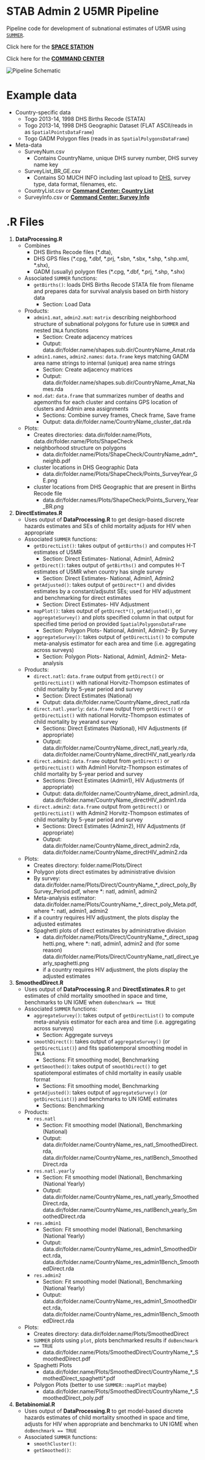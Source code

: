 # STAB Admin 2 U5MR Pipeline

Pipeline code for development of subnational estimates of U5MR using [`SUMMER`](https://github.com/richardli/SUMMER).

Click here for the [**SPACE STATION**](http://faculty.washington.edu/jonno/space-station.html)

Click here for the [**COMMAND CENTER**](https://docs.google.com/spreadsheets/d/1GgrysoVHM2bO6DUZx8Cmj7WICKZ5KpTay0GOT72zK24/edit#gid=0)

![Pipeline Schematic](Figs/Pipeline.png) 

# Example data
  * Country-specific data
    * Togo 2013-14, 1998 DHS Births Recode (STATA)
    * Togo 2013-14, 1998 DHS Geographic Dataset (FLAT ASCII/reads in as `SpatialPointsDataFrame`)
    * Togo GADM Polygon files (reads in as `SpatialPolygonsDataFrame`)
  * Meta-data
    * SurveyNum.csv
      - Contains CountryName, unique DHS survey number, DHS survey name key
    * SurveyList_BR_GE.csv
      - Contains SO MUCH INFO including last upload to [DHS](https://www.dhsprogram.com), survey type, data format, filenames, etc. 
    * CountryList.csv or [**Command Center: Country List**](https://docs.google.com/spreadsheets/d/1GgrysoVHM2bO6DUZx8Cmj7WICKZ5KpTay0GOT72zK24/edit#gid=0)
    * SurveyInfo.csv or [**Command Center: Survey Info**](https://docs.google.com/spreadsheets/d/1GgrysoVHM2bO6DUZx8Cmj7WICKZ5KpTay0GOT72zK24/edit#gid=1656161984)

# .R Files

  1. **DataProcessing.R**
     *  Combines
        - DHS Births Recode files (\*.dta), 
        - DHS GPS files (\*.cpg, \*.dbf, \*.prj, \*.sbn, \*.sbx, \*.shp, \*.shp.xml, \*.shx),
        - GADM (usually) polygon files (\*.cpg, \*.dbf, \*.prj, \*.shp,  \*.shx) 
     *  Associated `SUMMER` functions: 
        - `getBirths()`: loads DHS Births Recode STATA file from filename and prepares data for survival analysis based on birth history data
          - Section: Load Data
     *  Products:
        - `admin1.mat`, `admin2.mat`: `matrix` describing neighborhood structure of subnational polygons for future use in `SUMMER` and nested `INLA` functions
           - Section: Create adjacency matrices
           - Output: data.dir/folder.name/shapes.sub.dir/CountryName_Amat.rda 
        - `admin1.names`, `admin2.names`: `data.frame` keys matching GADM area name strings to internal (unique) area name strings
          - Section: Create adjacency matrices 
          - Output: data.dir/folder.name/shapes.sub.dir/CountryName_Amat_Names.rda
        - `mod.dat`: `data.frame` that summarizes number of deaths and agemonths for each cluster and contains GPS location of clusters and Admin area assignments
          - Sections: Combine survey frames, Check frame, Save frame 
          - Output: data.dir/folder.name/CountryName_cluster_dat.rda
     *  Plots:
        - Creates directories: data.dir/folder.name/Plots, data.dir/folder.name/Plots/ShapeCheck
        - neighborhood structure on polygons
          - data.dir/folder.name/Plots/ShapeCheck/CountryName_adm\*\_neighb.pdf
        - cluster locations in DHS Geographic Data
          - data.dir/folder.name/Plots/ShapeCheck/Points_SurveyYear_GE.png
        - cluster locations from DHS Geographic that are present in Births Recode file 
          - data.dir/folder.names/Plots/ShapeCheck/Points_Survery_Year_BR.png 
  2. **DirectEstimates.R**
     *  Uses output of **DataProcessing.R** to get design-based discrete hazards estimates and SEs of child mortality adjusts for HIV when appropriate
     *  Associated `SUMMER` functions: 
        - `getDirectList()`: takes output of `getBirths()` and computes H-T estimates of U5MR
          - Section: Direct Estimates- National, Admin1, Admin2
        - `getDirect()`: takes output of `getBirths()` and computes H-T estimates of U5MR when country has single survey
          - Section: Direct Estimates- National, Admin1, Admin2
        - `getAdjusted()`: takes output of `getDirect*()` and divides estimates by a constant/adjsutst SEs; used for HIV adjustment and benchmarking for direct estimates
          - Section: Direct Estimates- HIV Adjustment
        - `mapPlot()`: takes output of `getDirect*()`, `getAdjusted()`, or `aggregateSurvey()` and plots specified column in that output for specified time period on provided `SpatialPolygonsDataFrame`
          - Section: Polygon Plots- National, Admin1, Admin2- By Survey
        - `aggregateSurvey()`:  takes output of `getDirectList()` to compute meta-analysis estimator for each area and time (i.e. aggregating across surveys)
          - Section: Polygon Plots- National, Admin1, Admin2- Meta-analysis
     * Products:
       - `direct.natl`: `data.frame` output from `getDirect()` or `getDirectList()` with national Horvitz-Thompson estimates of child mortality by 5-year period and survey
         - Section: Direct Estimates (National)
         - Output: data.dir/folder.name/CountryName_direct_natl.rda
       - `direct.natl.yearly`: `data.frame` output from `getDirect()` or `getDirectList()` with national Horvitz-Thompson estimates of child mortality by yearand survey
         - Sections: Direct Estimates (National), HIV Adjustments (if appropriate)
         - Output: data.dir/folder.name/CountryName_direct_natl_yearly.rda, data.dir/folder.name/CountryName_directHIV_natl_yearly.rda
       - `direct.admin1`: `data.frame` output from `getDirect()` or `getDirectList()` with Admin1 Horvitz-Thompson estimates of child mortality by  5-year period and survey
         - Sections: Direct Estimates (Admin1), HIV Adjustments (if appropriate)
         - Output: data.dir/folder.name/CountryName_direct_admin1.rda, data.dir/folder.name/CountryName_directHIV_admin1.rda
       - `direct.admin2`: `data.frame` output from `getDirect()` or `getDirectList()` with Admin2 Horvitz-Thompson estimates of child mortality by  5-year period and survey
         - Sections: Direct Estimates (Admin2), HIV Adjustments (if appropriate)
         - Output: data.dir/folder.name/CountryName_direct_admin2.rda, data.dir/folder.name/CountryName_directHIV_admin2.rda
     * Plots:
       - Creates directory: folder.name/Plots/Direct
       -  Polygon plots direct estimates by administrative division
         - By survey: data.dir/folder.name/Plots/Direct/CountryName_\*\_direct_poly_BySurvey_Period.pdf, where \*: natl, admin1, admin2
         - Meta-analysis estimator: data.dir/folder.name/Plots/CountryName_\*\_direct_poly_Meta.pdf, where \*: natl, admin1, admin2
         - if a country requires HIV adjustment, the plots display the adjusted estimates
       - Spaghetti plots of direct estimates by administrative division
         - data.dir/folder.name/Plots/Direct/CountryName_\*\_direct_spaghetti.png, where \*: natl, admin1, admin2 and (for some reason) data.dir/folder.name/Plots/Direct/CountryName_natl_direct_yearly_spaghetti.png
         - if a country requires HIV adjustment, the plots display the adjusted estimates
  3. **SmoothedDirect.R**
      * Uses output of **DataProcessing.R** and **DirectEstimates.R** to get estimates of child mortality smoothed in space and time, benchmarks to UN IGME when `doBenchmark == TRUE`
      * Associated `SUMMER` functions:
        - `aggregateSurvey()`: takes output of `getDirectList()` to compute meta-analysis estimator for each area and time (i.e. aggregating across surveys)
          - Section:  Aggregate surveys
        - `smoothDirect()`: takes output of `aggregateSurvey()` (or `getDirectList()`) and fits spatiotemporal smoothing model in `INLA`
          - Sections: Fit smoothing model, Benchmarking
        - `getSmoothed()`: takes output of `smoothDirect()` to get spatiotemporal estimates of child mortality in easily usable format
          - Sections: Fit smoothing model, Benchmarking
        - `getAdjusted()`: takes output of `aggregateSurvey()` (or `getDirectList()`) and benchmarks to UN IGME estimates
          - Sections: Benchmarking
      * Products:
        - `res.natl`
           - Section: Fit smoothing model (National), Benchmarking (National)
           - Output: data.dir/folder.name/CountryName_res_natl_SmoothedDirect.rda, data.dir/folder.name/CountryName_res_natlBench_SmoothedDirect.rda
        - `res.natl.yearly`
           - Section: Fit smoothing model (National), Benchmarking (National Yearly)
           - Output: data.dir/folder.name/CountryName_res_natl_yearly_SmoothedDirect.rda, data.dir/folder.name/CountryName_res_natlBench_yearly_SmoothedDirect.rda
        - `res.admin1`
           - Section: Fit smoothing model (National), Benchmarking (National Yearly)
           - Output: data.dir/folder.name/CountryName_res_admin1_SmoothedDirect.rda, data.dir/folder.name/CountryName_res_admin1Bench_SmoothedDirect.rda
        - `res.admin2`
           - Section: Fit smoothing model (National), Benchmarking (National Yearly)
           - Output: data.dir/folder.name/CountryName_res_admin1_SmoothedDirect.rda, data.dir/folder.name/CountryName_res_admin1Bench_SmoothedDirect.rda
      * Plots:
         - Creates directory: data.dir/folder.name/Plots/SmoothedDirect
         - `SUMMER` plots using `plot`, plots benchmarked results if `doBenchmark == TRUE`
            - data.dir/folder.name/Plots/SmoothedDirect/CountryName_\*\_SmoothedDirect.pdf
         - Spaghetti Plots
            - data.dir/folder.name/Plots/SmoothedDirect/CountryName_\*\_SmothedDirect_spaghetti\*\.pdf  
         - Polygon Plots (better to use `SUMMER::mapPlot` maybe)
            - data.dir/folder.name/Plots/SmoothedDirect/CountryName_\*\_SmoothedDirect_poly.pdf 
  5. **Betabinomial.R**  
     * Uses output of **DataProcessing.R** to get model-based discrete hazards estimates of child mortality smoothed in space and time, adjusts for HIV when appropriate and benchmarks to UN IGME when `doBenchmark == TRUE`
     * Associated `SUMMER` functions:
       - `smoothCluster()`:
       - `getSmoothed()`:

